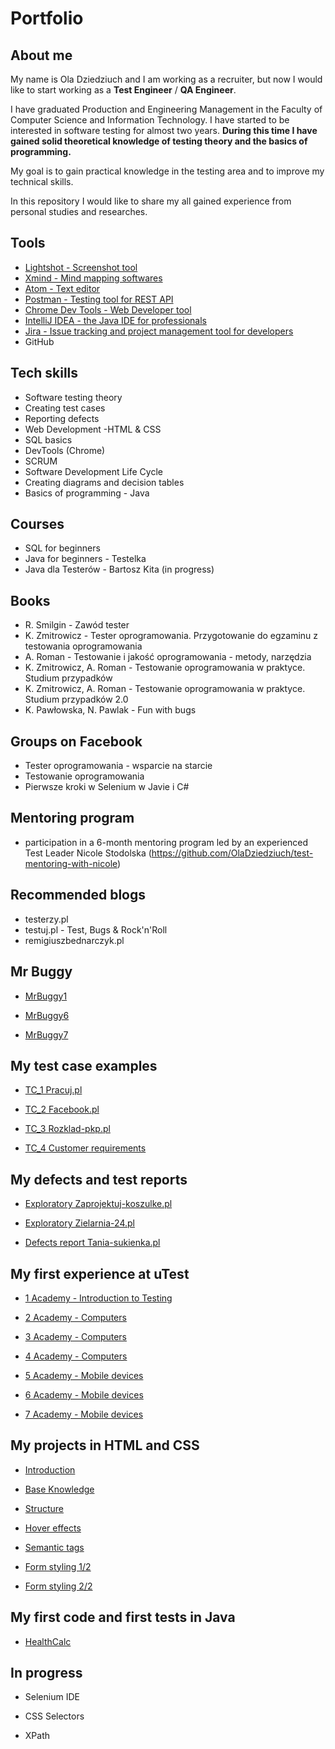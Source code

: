 # Portfolio

## About me

My name is Ola Dziedziuch and I am working as a recruiter, but now I would like to start working as a **Test Engineer** / **QA Engineer**.

I have graduated Production and Engineering Management in the Faculty of Computer Science and Information Technology.
I have started to be interested in software testing for almost two years. **During this time I have gained solid theoretical knowledge of testing theory and the basics of programming.**

My goal is to gain practical knowledge in the testing area and to improve my technical skills. 

In this repository I would like to share my all gained experience from personal studies and researches.


## Tools
* [Lightshot - Screenshot tool](https://app.prntscr.com/pl/)
* [Xmind - Mind mapping softwares](https://www.xmind.net/download/)
* [Atom - Text editor](https://atom.io/)
* [Postman - Testing tool for REST API](https://www.postman.com/)
* [Chrome Dev Tools - Web Developer tool](https://developers.google.com/web/tools/chrome-devtools)
* [IntelliJ IDEA - the Java IDE for professionals](https://www.jetbrains.com/idea/)
* [Jira - Issue tracking and project management tool for developers](https://www.atlassian.com/pl/software/jira)
* GitHub

## Tech skills

* Software testing theory
* Creating test cases
* Reporting defects
* Web Development -HTML & CSS
* SQL basics
* DevTools (Chrome)
* SCRUM
* Software Development Life Cycle
* Creating diagrams and decision tables
* Basics of programming - Java

## Courses
* SQL for beginners
* Java for beginners - Testelka
* Java dla Testerów - Bartosz Kita (in progress)

## Books
* R. Smilgin - Zawód tester
* K. Zmitrowicz - Tester oprogramowania. Przygotowanie do egzaminu z testowania oprogramowania	
* A. Roman - Testowanie i jakość oprogramowania - metody, narzędzia
* K. Zmitrowicz, A. Roman -  Testowanie oprogramowania w praktyce. Studium przypadków
* K. Zmitrowicz, A. Roman - Testowanie oprogramowania w praktyce. Studium przypadków 2.0
* K. Pawłowska, N. Pawlak - Fun with bugs

## Groups on Facebook
* Tester oprogramowania - wsparcie na starcie
* Testowanie oprogramowania
* Pierwsze kroki w Selenium w Javie i C#

## Mentoring program
*  participation in a 6-month mentoring program led by an experienced Test Leader Nicole Stodolska
(https://github.com/OlaDziedziuch/test-mentoring-with-nicole)

## Recommended blogs
* testerzy.pl
* testuj.pl - Test, Bugs & Rock'n'Roll
* remigiuszbednarczyk.pl

## Mr Buggy
* [MrBuggy1](https://github.com/OlaDziedziuch/MrBuggy1)

* [MrBuggy6](https://github.com/OlaDziedziuch/MrBuggy6)

* [MrBuggy7](https://github.com/OlaDziedziuch/MrBuggy7)

## My test case examples
* [TC_1 Pracuj.pl](https://github.com/OlaDziedziuch/test-mentoring-with-nicole/tree/master/1-test-cases-creating)

* [TC_2 Facebook.pl](https://github.com/OlaDziedziuch/test-mentoring-with-nicole/tree/master/2-further-test-cases)

* [TC_3 Rozklad-pkp.pl](https://github.com/OlaDziedziuch/test-mentoring-with-nicole/tree/master/3-test-cases)

* [TC_4 Customer requirements](https://github.com/OlaDziedziuch/test-mentoring-with-nicole/tree/master/4-%20Test-cases-described-based-on-customer-requirements)

##  My defects and test reports

* [Exploratory Zaprojektuj-koszulke.pl](https://github.com/OlaDziedziuch/test-mentoring-with-nicole/tree/master/9-exploratory-testing%26testreport)

* [Exploratory Zielarnia-24.pl](https://github.com/OlaDziedziuch/test-mentoring-with-nicole/tree/master/5-exploratory-testing)

* [Defects report Tania-sukienka.pl](https://github.com/OlaDziedziuch/test-mentoring-with-nicole/tree/master/6-defects-report)

##  My first experience at uTest
* [1 Academy - Introduction to Testing](https://github.com/OlaDziedziuch/uTest-testing-practise/tree/master/1)

* [2 Academy - Computers](https://github.com/OlaDziedziuch/uTest-testing-practise/tree/master/2)

* [3 Academy - Computers](https://github.com/OlaDziedziuch/uTest-testing-practise/tree/master/3)

* [4 Academy - Computers](https://github.com/OlaDziedziuch/uTest-testing-practise/tree/master/4)

* [5 Academy - Mobile devices](https://github.com/OlaDziedziuch/uTest-testing-practise/tree/master/5)

* [6 Academy - Mobile devices](https://github.com/OlaDziedziuch/uTest-testing-practise/tree/master/6)

* [7 Academy - Mobile devices](https://github.com/OlaDziedziuch/uTest-testing-practise/tree/master/7)

## My projects in HTML and CSS
* [Introduction](https://github.com/OlaDziedziuch/HTML-CSS-Practise/tree/master/0.%20Introduction%20-%20Portfolio)

* [Base Knowledge](https://github.com/OlaDziedziuch/HTML-CSS-Practise/tree/master/1.%20Base%20Knowledge%20-%20ITHeads)

* [Structure](https://github.com/OlaDziedziuch/HTML-CSS-Practise/tree/master/2.%20Scructure%20-%20Dobrze-napisane-CV)

* [Hover effects](https://github.com/OlaDziedziuch/HTML-CSS-Practise/tree/master/3.%20Hover%20efects%20-%20Guinea%20Pigs%20GH)

* [Semantic tags](https://github.com/OlaDziedziuch/HTML-CSS-Practise/tree/master/4.%20Semantics%20tags%20-%20Materialy-wstepne)

* [Form styling 1/2](https://github.com/OlaDziedziuch/HTML-CSS-Practise/tree/master/5.%20Form%20styling%20-%20part%201)

* [Form styling 2/2](https://github.com/OlaDziedziuch/HTML-CSS-Practise/tree/master/6.%20Form%20styling%20-%20part%202)

## My first code and first tests in Java
* [HealthCalc](https://github.com/OlaDziedziuch/HealthCalc)

## In progress
* Selenium IDE

* CSS Selectors

* XPath


